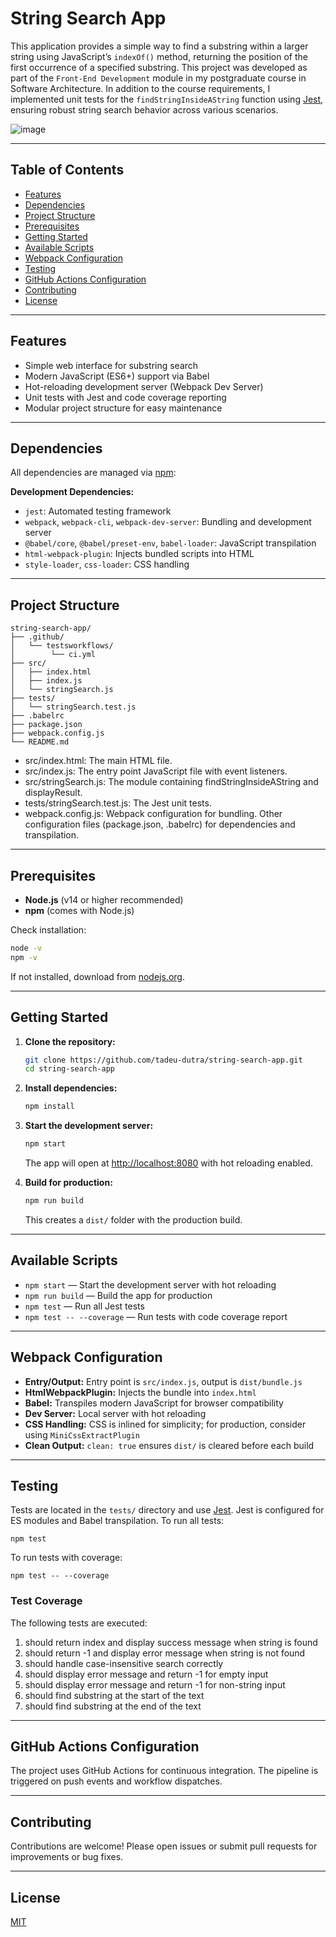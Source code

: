 # String Search App

This application provides a simple way to find a substring within a larger string using JavaScript’s `indexOf()` method, returning the position of the first occurrence of a specified substring. This project was developed as part of the `Front-End Development` module in my postgraduate course in Software Architecture. In addition to the course requirements, I implemented unit tests for the `findStringInsideAString` function using [Jest](https://jestjs.io/), ensuring robust string search behavior across various scenarios.

![image](https://github.com/user-attachments/assets/cd587f1d-8e0e-4e0e-b17a-718cbecada72)

---

## Table of Contents

- [Features](#features)
- [Dependencies](#dependencies)
- [Project Structure](#project-structure)
- [Prerequisites](#prerequisites)
- [Getting Started](#getting-started)
- [Available Scripts](#available-scripts)
- [Webpack Configuration](#webpack-configuration)
- [Testing](#testing)
- [GitHub Actions Configuration](#gitHub-actions-configuration)
- [Contributing](#contributing)
- [License](#license)

---

## Features

- Simple web interface for substring search
- Modern JavaScript (ES6+) support via Babel
- Hot-reloading development server (Webpack Dev Server)
- Unit tests with Jest and code coverage reporting
- Modular project structure for easy maintenance

---

## Dependencies

All dependencies are managed via [npm](https://www.npmjs.com/):

**Development Dependencies:**

- `jest`: Automated testing framework
- `webpack`, `webpack-cli`, `webpack-dev-server`: Bundling and development server
- `@babel/core`, `@babel/preset-env`, `babel-loader`: JavaScript transpilation
- `html-webpack-plugin`: Injects bundled scripts into HTML
- `style-loader`, `css-loader`: CSS handling

---

## Project Structure

```
string-search-app/
├── .github/
│   └── testsworkflows/
│        └── ci.yml
├── src/
│   ├── index.html
│   ├── index.js
│   └── stringSearch.js
├── tests/
│   └── stringSearch.test.js
├── .babelrc
├── package.json
├── webpack.config.js
└── README.md
```

- src/index.html: The main HTML file.
- src/index.js: The entry point JavaScript file with event listeners.
- src/stringSearch.js: The module containing findStringInsideAString and displayResult.
- tests/stringSearch.test.js: The Jest unit tests.
- webpack.config.js: Webpack configuration for bundling.
Other configuration files (package.json, .babelrc) for dependencies and transpilation.

---

## Prerequisites

- **Node.js** (v14 or higher recommended)
- **npm** (comes with Node.js)

Check installation:

```bash
node -v
npm -v
```

If not installed, download from [nodejs.org](https://nodejs.org/).

---

## Getting Started

1. **Clone the repository:**

    ```bash
    git clone https://github.com/tadeu-dutra/string-search-app.git
    cd string-search-app
    ```

2. **Install dependencies:**

    ```bash
    npm install
    ```

3. **Start the development server:**

    ```bash
    npm start
    ```

    The app will open at [http://localhost:8080](http://localhost:8080) with hot reloading enabled.

4. **Build for production:**

    ```bash
    npm run build
    ```

    This creates a `dist/` folder with the production build.

---

## Available Scripts

- `npm start` — Start the development server with hot reloading
- `npm run build` — Build the app for production
- `npm test` — Run all Jest tests
- `npm test -- --coverage` — Run tests with code coverage report

---

## Webpack Configuration

- **Entry/Output:** Entry point is `src/index.js`, output is `dist/bundle.js`
- **HtmlWebpackPlugin:** Injects the bundle into `index.html`
- **Babel:** Transpiles modern JavaScript for browser compatibility
- **Dev Server:** Local server with hot reloading
- **CSS Handling:** CSS is inlined for simplicity; for production, consider using `MiniCssExtractPlugin`
- **Clean Output:** `clean: true` ensures `dist/` is cleared before each build

---

## Testing

Tests are located in the `tests/` directory and use [Jest](https://jestjs.io/). Jest is configured for ES modules and Babel transpilation. To run all tests:

    npm test

To run tests with coverage:

    npm test -- --coverage

### Test Coverage

The following tests are executed:

1. should return index and display success message when string is found
2. should return -1 and display error message when string is not found
3. should handle case-insensitive search correctly
4. should display error message and return -1 for empty input
5. should display error message and return -1 for non-string input
6. should find substring at the start of the text
7. should find substring at the end of the text

---

## GitHub Actions Configuration

The project uses GitHub Actions for continuous integration. The pipeline is triggered on push events and workflow dispatches.

---

## Contributing

Contributions are welcome! Please open issues or submit pull requests for improvements or bug fixes.

---

## License

[MIT](LICENSE)


